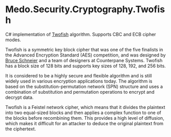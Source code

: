 Medo.Security.Cryptography.Twofish
==================================

C# implementation of [Twofish][twofish] algorithm. Supports CBC and ECB cipher
modes.

Twofish is a symmetric key block cipher that was one of the five finalists in
the Advanced Encryption Standard (AES) competition, and was designed by [Bruce Schneier][schneier]
and a team of designers at Counterpane Systems. Twofish has a block size of 128
bits and supports key sizes of 128, 192, and 256 bits.

It is considered to be a highly secure and flexible algorithm and is still
widely used in various encryption applications today. The algorithm is based on
the substitution-permutation network (SPN) structure and uses a combination of
substitution and permutation operations to encrypt and decrypt data.

Twofish is a Feistel network cipher, which means that it divides the plaintext
into two equal-sized blocks and then applies a complex function to one of the
blocks before recombining them. This provides a high level of diffusion, which
makes it difficult for an attacker to deduce the original plaintext from the
ciphertext.



[twofish]: https://www.schneier.com/academic/twofish/
[schneier]: https://www.schneier.com/